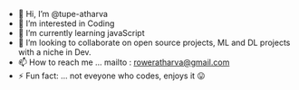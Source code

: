 - 👋 Hi, I’m @tupe-atharva
- 👀 I’m interested in Coding
- 🌱 I’m currently learning javaScript
- 💞️ I’m looking to collaborate on open source projects, ML and DL projects with a niche in Dev.
- 📫 How to reach me ... mailto : roweratharva@gmail.com
- ⚡ Fun fact: ... not eveyone who codes, enjoys it 😛

<!---
tupe-atharva/tupe-atharva is a ✨ special ✨ repository because its `README.md` (this file) appears on your GitHub profile.
You can click the Preview link to take a look at your changes.
--->
